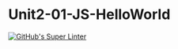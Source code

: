 # Unit2-01-JS-HelloWorld
[![GitHub's Super Linter](https://github.com/ICS20-Programming-SantiagoH/Unit2-01-JS-HelloWorld/workflows/GitHub's%20Super%20Linter/badge.svg)](https://github.com/ICS20-Programming-SantiagoH/Unit2-01-JS-HelloWorld/actions)